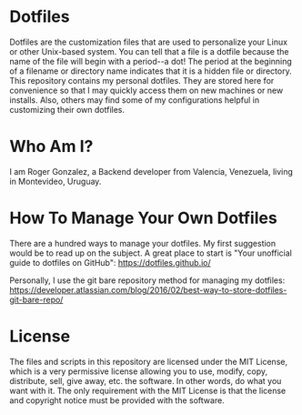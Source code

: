 #  Dotfiles

Dotfiles are the customization files that are used to personalize your Linux or other Unix-based system.  You can tell that a file is a dotfile because the name of the file will begin with a period--a dot!  The period at the beginning of a filename or directory name indicates that it is a hidden file or directory.  This repository contains my personal dotfiles.  They are stored here for convenience so that I may quickly access them on new machines or new installs.  Also, others may find some of my configurations helpful in customizing their own dotfiles.  

# Who Am I?

I am Roger Gonzalez, a Backend developer from Valencia, Venezuela, living in Montevideo, Uruguay. 

# How To Manage Your Own Dotfiles

There are a hundred ways to manage your dotfiles.  My first suggestion would be to read up on the subject.  A great place to start is "Your unofficial guide to dotfiles on GitHub": https://dotfiles.github.io/

Personally, I use the git bare repository method for managing my dotfiles: https://developer.atlassian.com/blog/2016/02/best-way-to-store-dotfiles-git-bare-repo/

# License

The files and scripts in this repository are licensed under the MIT License, which is a very permissive license allowing you to use, modify, copy, distribute, sell, give away, etc. the software.  In other words, do what you want with it.  The  only requirement with the MIT License is that the license and copyright notice must be provided with the software.
